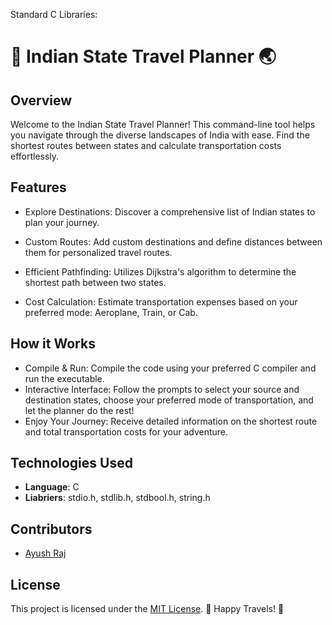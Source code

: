 Standard C Libraries: 

# 🌟 Indian State Travel Planner 🌏

## Overview

Welcome to the Indian State Travel Planner! This command-line tool helps you navigate through the diverse landscapes of India with ease. Find the shortest routes between states and calculate transportation costs effortlessly.

## Features

- Explore Destinations: Discover a comprehensive list of Indian states to plan your journey. 

- Custom Routes: Add custom destinations and define distances between them for personalized travel routes. 

- Efficient Pathfinding: Utilizes Dijkstra's algorithm to determine the shortest path between two states.

- Cost Calculation: Estimate transportation expenses based on your preferred mode: Aeroplane, Train, or Cab.

## How it Works

- Compile & Run: Compile the code using your preferred C compiler and run the executable.
- Interactive Interface: Follow the prompts to select your source and destination states, choose your preferred mode of transportation, and let the planner do the rest!
- Enjoy Your Journey: Receive detailed information on the shortest route and total transportation costs for your adventure.


## Technologies Used

- **Language**: C
- **Liabriers**: stdio.h, stdlib.h, stdbool.h, string.h

## Contributors

- [Ayush Raj](https://github.com/Ayushomega14)

## License

This project is licensed under the [MIT License](LICENSE).
🚀 Happy Travels! 🌟
